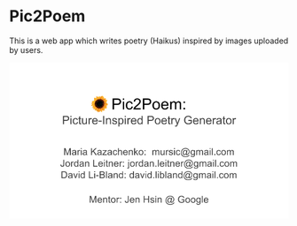 # Pic2Poem
This is a web app which writes poetry (Haikus) inspired by images uploaded by users.

![Slide 1](/Slides/Pic2Poem.png)